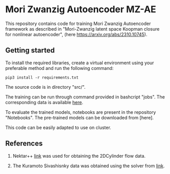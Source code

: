 # Mori Zwanzig Autoencoder MZ-AE

This repository contains code for training Mori Zwanzig Autoencoder framework as described in "Mori-Zwanzig latent space Koopman closure for nonlinear autoencoder", (here https://arxiv.org/abs/2310.10745).

## Getting started

To install the required libraries, create a virtual environment using your preferable method and run the following command:

```
pip3 install -r requirements.txt
```

The source code is in directory "src/".

The training can be run through command provided in bashcript "jobs". The corresponding data is available [here](https://1drv.ms/f/s!AvyaisSoiJmohT1KME46oTsjqwEp?e=5DfHTx).

To evaluate the trained models, notebooks are present in the repository "Notebooks".
The pre-trained models can be downloaded from [here].

This code can be easily adapted to use on cluster.

## References

1. Nektar++ [link](https://www.sciencedirect.com/science/article/pii/S0010465515000533) was used for obtaining the 2DCylinder flow data.

2. The Kuramoto Sivashisnky data was obtained using the solver from [link](https://arxiv.org/pdf/2106.06069.pdf).